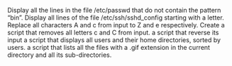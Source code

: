 Display all the lines in the file /etc/passwd that do not contain the pattern “bin”.
Display all lines of the file /etc/ssh/sshd_config starting with a letter.
Replace all characters A and c from input to Z and e respectively.
Create a script that removes all letters c and C from input.
a script that reverse its input
 a script that displays all users and their home directories, sorted by users.
a script that lists all the files with a .gif extension in the current directory and all its sub-directories.
